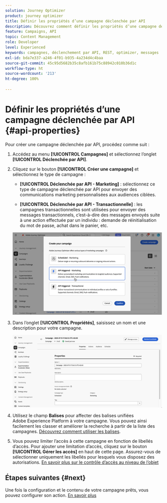 ```yaml
---
solution: Journey Optimizer
product: journey optimizer
title: Définir les propriétés d’une campagne déclenchée par API
description: Découvrez comment définir les propriétés d’une campagne déclenchée par API.
feature: Campaigns, API
topic: Content Management
role: Developer
level: Experienced
keywords: campagnes, déclenchement par API, REST, optimizer, messages
exl-id: bda7e337-a246-4f01-b935-4a234d4c4baa
source-git-commit: 45c95d5682b35c8afb161b75c88942c010b36d1c
workflow-type: ht
source-wordcount: '213'
ht-degree: 100%

---
```


# Définir les propriétés d’une campagne déclenchée par API {#api-properties}

Pour créer une campagne déclenchée par API, procédez comme suit :

1. Accédez au menu **[!UICONTROL Campagnes]** et sélectionnez l’onglet **[!UICONTROL Déclenchée par API]**.

1. Cliquez sur le bouton **[!UICONTROL Créer une campagne]** et sélectionnez le type de campagne :

   * **[!UICONTROL Déclenchée par API - Marketing]** : sélectionnez ce type de campagne déclenchée par API pour envoyer des communications marketing personnalisées aux audiences ciblées.

   * **[!UICONTROL Déclenchée par API - Transactionnelle]** : les campagnes transactionnelles sont utilisées pour envoyer des messages transactionnels, c’est-à-dire des messages envoyés suite à une action effectuée par un individu : demande de réinitialisation du mot de passe, achat dans le panier, etc.

   ![](assets/api-triggered-modal.png)

1. Dans l’onglet **[!UICONTROL Propriétés]**, saisissez un nom et une description pour votre campagne.

   ![](assets/create-campaign-properties.png)

1. Utilisez le champ **Balises** pour affecter des balises unifiées Adobe Experience Platform à votre campagne. Vous pouvez ainsi facilement les classer et améliorer la recherche à partir de la liste des campagnes. [Découvrez comment utiliser les balises](../start/search-filter-categorize.md#tags).

1. Vous pouvez limiter l’accès à cette campagne en fonction de libellés d’accès. Pour ajouter une limitation d’accès, cliquez sur le bouton **[!UICONTROL Gérer les accès]** en haut de cette page. Assurez-vous de sélectionner uniquement les libellés pour lesquels vous disposez des autorisations. [En savoir plus sur le contrôle d’accès au niveau de l’objet](../administration/object-based-access.md)

## Étapes suivantes {#next}

Une fois la configuration et le contenu de votre campagne prêts, vous pouvez configurer son action. [En savoir plus](api-triggered-campaign-action.md)
